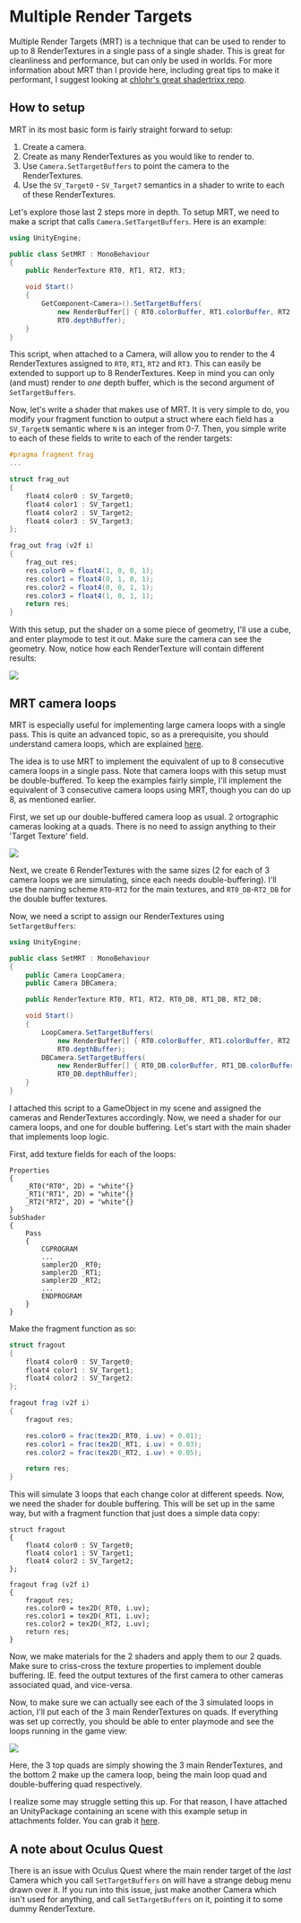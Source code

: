 # Multiple Render Targets
Multiple Render Targets (MRT) is a technique that can be used to render to up to 8 RenderTextures in a single pass of a single shader. This is great for cleanliness and performance, but can only be used in worlds. For more information about MRT than I provide here, including great tips to make it performant, I suggest looking at [chlohr's great shadertrixx repo](https://github.com/pema99/shader-knowledge/blob/main/mrt.md).

## How to setup
MRT in its most basic form is fairly straight forward to setup:
1. Create a camera.
2. Create as many RenderTextures as you would like to render to.
3. Use `Camera.SetTargetBuffers` to point the camera to the RenderTextures.
4. Use the `SV_Target0` - `SV_Target7` semantics in a shader to write to each of these RenderTextures.

Let's explore those last 2 steps more in depth. To setup MRT, we need to make a script that calls `Camera.SetTargetBuffers`. Here is an example:
```csharp
using UnityEngine;

public class SetMRT : MonoBehaviour
{
    public RenderTexture RT0, RT1, RT2, RT3;

    void Start()
    {
        GetComponent<Camera>().SetTargetBuffers(
            new RenderBuffer[] { RT0.colorBuffer, RT1.colorBuffer, RT2.colorBuffer, RT3.colorBuffer },
            RT0.depthBuffer);
    }
}
```
This script, when attached to a Camera, will allow you to render to the 4 RenderTextures assigned to `RT0`, `RT1`, `RT2` and `RT3`. This can easily be extended to support up to 8 RenderTextures. Keep in mind you can only (and must) render to _one_ depth buffer, which is the second argument of `SetTargetBuffers`.

Now, let's write a shader that makes use of MRT. It is very simple to do, you modify your fragment function to output a struct where each field has a `SV_TargetN` semantic where `N` is an integer from 0-7. Then, you simple write to each of these fields to write to each of the render targets:
```glsl
#pragma fragment frag
...

struct frag_out
{
    float4 color0 : SV_Target0;
    float4 color1 : SV_Target1;
    float4 color2 : SV_Target2;
    float4 color3 : SV_Target3;
};

frag_out frag (v2f i)
{
    frag_out res;
    res.color0 = float4(1, 0, 0, 1);
    res.color1 = float4(0, 1, 0, 1);
    res.color2 = float4(0, 0, 1, 1);
    res.color3 = float4(1, 0, 1, 1);
    return res;
}
```

With this setup, put the shader on a some piece of geometry, I'll use a cube, and enter playmode to test it out. Make sure the camera can see the geometry. Now, notice how each RenderTexture will contain different results:

![](images/MRT1.gif)

## MRT camera loops
MRT is especially useful for implementing large camera loops with a single pass. This is quite an advanced topic, so as a prerequisite, you should understand camera loops, which are explained [here](camera-loops.md).

The idea is to use MRT to implement the equivalent of up to 8 consecutive camera loops in a single pass. Note that camera loops with this setup must be double-buffered. To keep the examples fairly simple, I'll implement the equivalent of 3 consecutive camera loops using MRT, though you can do up 8, as mentioned earlier.

First, we set up our double-buffered camera loop as usual. 2 ortographic cameras looking at a quads. There is no need to assign anything to their 'Target Texture' field.

![](images/MRT2.png)

Next, we create 6 RenderTextures with the same sizes (2 for each of 3 camera loops we are simulating, since each needs double-buffering). I'll use the naming scheme `RT0`-`RT2` for the main textures, and `RT0_DB`-`RT2_DB` for the double buffer textures.

Now, we need a script to assign our RenderTextures using `SetTargetBuffers`:
```csharp
using UnityEngine;

public class SetMRT : MonoBehaviour
{
    public Camera LoopCamera;
    public Camera DBCamera;

    public RenderTexture RT0, RT1, RT2, RT0_DB, RT1_DB, RT2_DB;

    void Start()
    {
        LoopCamera.SetTargetBuffers(
            new RenderBuffer[] { RT0.colorBuffer, RT1.colorBuffer, RT2.colorBuffer }, 
            RT0.depthBuffer);
        DBCamera.SetTargetBuffers(
            new RenderBuffer[] { RT0_DB.colorBuffer, RT1_DB.colorBuffer, RT2_DB.colorBuffer }, 
            RT0_DB.depthBuffer);
    }
}
```
I attached this script to a GameObject in my scene and assigned the cameras and RenderTextures accordingly. Now, we need a shader for our camera loops, and one for double buffering. Let's start with the main shader that implements loop logic. 

First, add texture fields for each of the loops:
```
Properties
{
    _RT0("RT0", 2D) = "white"{}
    _RT1("RT1", 2D) = "white"{}
    _RT2("RT2", 2D) = "white"{}
}
SubShader
{
    Pass
    {
        CGPROGRAM
        ...
        sampler2D _RT0;
        sampler2D _RT1;
        sampler2D _RT2;
        ...
        ENDPROGRAM
    }
}
```
Make the fragment function as so:

```glsl
struct fragout
{
    float4 color0 : SV_Target0;
    float4 color1 : SV_Target1;
    float4 color2 : SV_Target2;
};

fragout frag (v2f i)
{
    fragout res;

    res.color0 = frac(tex2D(_RT0, i.uv) + 0.01);
    res.color1 = frac(tex2D(_RT1, i.uv) + 0.03);
    res.color2 = frac(tex2D(_RT2, i.uv) + 0.05);

    return res;
}
```
This will simulate 3 loops that each change color at different speeds. Now, we need the shader for double buffering. This will be set up in the same way, but with a fragment function that just does a simple data copy:
```
struct fragout
{
    float4 color0 : SV_Target0;
    float4 color1 : SV_Target1;
    float4 color2 : SV_Target2;
};

fragout frag (v2f i)
{
    fragout res;
    res.color0 = tex2D(_RT0, i.uv);
    res.color1 = tex2D(_RT1, i.uv);
    res.color2 = tex2D(_RT2, i.uv);
    return res;
}
```
Now, we make materials for the 2 shaders and apply them to our 2 quads. Make sure to criss-cross the texture properties to implement double buffering. IE. feed the output textures of the first camera to other cameras associated quad, and vice-versa.

Now, to make sure we can actually see each of the 3 simulated loops in action, I'll put each of the 3 main RenderTextures on quads. If everything was set up correctly, you should be able to enter playmode and see the loops running in the game view:

![](images/MRT3.gif)

Here, the 3 top quads are simply showing the 3 main RenderTextures, and the bottom 2 make up the camera loop, being the main loop quad and double-buffering quad respectively.

I realize some may struggle setting this up. For that reason, I have attached an UnityPackage containing an scene with this example setup in attachments folder. You can grab it [here](attachments/MRTExample.unitypackage).

## A note about Oculus Quest
There is an issue with Oculus Quest where the main render target of the _last_ Camera which you call `SetTargetBuffers` on will have a strange debug menu drawn over it. If you run into this issue, just make another Camera which isn't used for anything, and call `SetTargetBuffers` on it, pointing it to some dummy RenderTexture.
